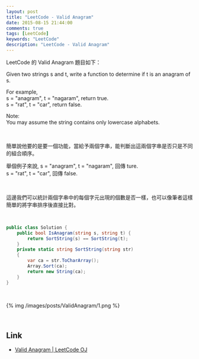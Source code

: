 ```yaml
---
layout: post
title: "LeetCode - Valid Anagram"
date: 2015-08-15 21:44:00
comments: true
tags: [LeetCode]
keywords: "LeetCode"
description: "LeetCode - Valid Anagram"
---
```


LeetCode 的 Valid Anagram 題目如下：   

Given two strings s and t, write a function to determine if t is an anagram of s.  

For example,  
s = "anagram", t = "nagaram", return true.  
s = "rat", t = "car", return false.  

Note:  
You may assume the string contains only lowercase alphabets.  

<!-- More -->

<br/>

簡單說他要的是要一個功能，當給予兩個字串，能判斷出這兩個字串是否只是不同的組合順序。  

舉個例子來說,
s = "anagram", t = "nagaram", 回傳 ture.  
s = "rat", t = "car", 回傳 false.  

<br/>


這邊我們可以統計兩個字串中的每個字元出現的個數是否一樣，也可以像筆者這樣簡單的將字串排序後直接比對。  

<br/>


```c#
public class Solution {
    public bool IsAnagram(string s, string t) {
        return SortString(s) == SortString(t);
    }
    private static string SortString(string str)
    {
		var ca = str.ToCharArray();
		Array.Sort(ca);
        return new String(ca);
    }
}
```

<br/>


{% img /images/posts/ValidAnagram/1.png %}

<br/>

Link
----
* [Valid Anagram | LeetCode OJ](https://leetcode.com/problems/valid-anagram/)
